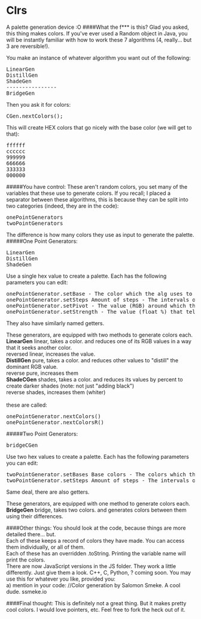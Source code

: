 # Clrs
A palette generation device :O
####What the f*** is this?
Glad you asked, this thing makes colors.
If you've ever used a Random object in Java, you will be instantly familiar with how to work these 7 algorithms (4, really... but 3 are reversible!).

You make an instance of whatever algorithm you want out of the following:
<pre>
LinearGen
DistillGen
ShadeGen
----------------
BridgeGen
</pre>

Then you ask it for colors:
<pre>
CGen.nextColors();
</pre>

This will create HEX colors that go nicely with the base color (we will get to that):
<pre>
ffffff
cccccc
999999
666666
333333
000000
</pre>

#####You have control:
These aren't random colors, you set many of the variables that these use to generate colors. If you recall; I placed a separator between these algorithms, this is because they can be split into two categories (indeed, they are in the code):
<pre>
onePointGenerators
twoPointGenerators
</pre>
The difference is how many colors they use as input to generate the palette.
#####One Point Generators:
<pre>
LinearGen
DistillGen
ShadeGen
</pre>
Use a single hex value to create a palette. Each has the following parameters you can edit:
<pre>
onePointGenerator.setBase - The color which the alg uses to create the palette. {default = ffffff}
onePointGenerator.setSteps Amount of steps - The intervals of colors generated. {default = 2, minimum = 2}
onePointGenerator.setPivot - The value (RGB) around which the algorithm operates. {default = dominant value}
onePointGenerator.setStrength - The value (float %) that tells the algorithm how far from the original color it is allowed to go.
</pre>
They also have similarly named getters.

These generators, are equipped with two methods to generate colors each.<br>
<b>LinearGen</b>
linear, takes a color. and reduces one of its RGB values in a way that it seeks another color.<br>
reversed linear, increases the value.<br>
<b>DistillGen</b>
pure, takes a color. and reduces other values to "distill" the dominant RGB value.<br>
reverse pure, increases them<br>
<b>ShadeCGen</b>
shades, takes a color. and reduces its values by percent to create darker shades (note: not just "adding black")<br>
reverse shades, increases them (whiter)<br>
<br>
these are called:
<pre>
onePointGenerator.nextColors()
onePointGenerator.nextColorsR()
</pre>

#####Two Point Generators:
<pre>
bridgeCGen
</pre>
Use two hex values to create a palette. Each has the following parameters you can edit:
<pre>
twoPointGenerator.setBases Base colors - The colors which the alg uses to create the palette. {default = [ffffff, ffffff]}
twoPointGenerator.setSteps Amount of steps - The intervals of colors generated. {default = 2, minimum = 2}
</pre>
Same deal, there are also getters.

These generators, are equipped with one method to generate colors each.<br>
<b>BridgeGen</b>
bridge, takes two colors. and generates colors between them using their differences.<br>

####Other things:
You should look at the code, because things are more detailed there... but.<br>
Each of these keeps a record of colors they have made. You can access them individually, or all of them.<br>
Each of these has an overridden .toString. Printing the variable name will print the colors.<br>
There are now JavaScript versions in the JS folder. They work a little differently. Just give them a look.
C++, C, Python, ? coming soon.
You may use this for whatever you like, provided you:<br>
a) mention in your code: //Color generation by Salomon Smeke. A cool dude. ssmeke.io <br>

####Final thought:
This is definitely not a great thing. But it makes pretty cool colors. I would love pointers, etc. Feel free to fork the heck out of it.
